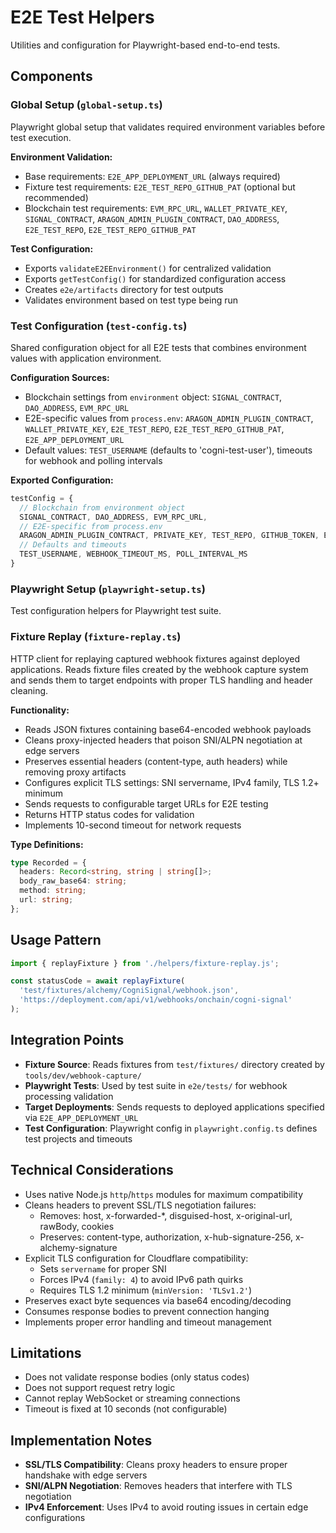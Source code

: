 # E2E Test Helpers

Utilities and configuration for Playwright-based end-to-end tests.

## Components

### Global Setup (`global-setup.ts`)
Playwright global setup that validates required environment variables before test execution.

**Environment Validation:**
- Base requirements: `E2E_APP_DEPLOYMENT_URL` (always required)
- Fixture test requirements: `E2E_TEST_REPO_GITHUB_PAT` (optional but recommended)
- Blockchain test requirements: `EVM_RPC_URL`, `WALLET_PRIVATE_KEY`, `SIGNAL_CONTRACT`, `ARAGON_ADMIN_PLUGIN_CONTRACT`, `DAO_ADDRESS`, `E2E_TEST_REPO`, `E2E_TEST_REPO_GITHUB_PAT`

**Test Configuration:**
- Exports `validateE2EEnvironment()` for centralized validation
- Exports `getTestConfig()` for standardized configuration access
- Creates `e2e/artifacts` directory for test outputs
- Validates environment based on test type being run

### Test Configuration (`test-config.ts`)
Shared configuration object for all E2E tests that combines environment values with application environment.

**Configuration Sources:**
- Blockchain settings from `environment` object: `SIGNAL_CONTRACT`, `DAO_ADDRESS`, `EVM_RPC_URL`
- E2E-specific values from `process.env`: `ARAGON_ADMIN_PLUGIN_CONTRACT`, `WALLET_PRIVATE_KEY`, `E2E_TEST_REPO`, `E2E_TEST_REPO_GITHUB_PAT`, `E2E_APP_DEPLOYMENT_URL`
- Default values: `TEST_USERNAME` (defaults to 'cogni-test-user'), timeouts for webhook and polling intervals

**Exported Configuration:**
```typescript
testConfig = {
  // Blockchain from environment object
  SIGNAL_CONTRACT, DAO_ADDRESS, EVM_RPC_URL,
  // E2E-specific from process.env
  ARAGON_ADMIN_PLUGIN_CONTRACT, PRIVATE_KEY, TEST_REPO, GITHUB_TOKEN, E2E_APP_DEPLOYMENT_URL,
  // Defaults and timeouts
  TEST_USERNAME, WEBHOOK_TIMEOUT_MS, POLL_INTERVAL_MS
}
```

### Playwright Setup (`playwright-setup.ts`)
Test configuration helpers for Playwright test suite.

### Fixture Replay (`fixture-replay.ts`)
HTTP client for replaying captured webhook fixtures against deployed applications. Reads fixture files created by the webhook capture system and sends them to target endpoints with proper TLS handling and header cleaning.

**Functionality:**
- Reads JSON fixtures containing base64-encoded webhook payloads
- Cleans proxy-injected headers that poison SNI/ALPN negotiation at edge servers
- Preserves essential headers (content-type, auth headers) while removing proxy artifacts
- Configures explicit TLS settings: SNI servername, IPv4 family, TLS 1.2+ minimum
- Sends requests to configurable target URLs for E2E testing
- Returns HTTP status codes for validation
- Implements 10-second timeout for network requests

**Type Definitions:**
```typescript
type Recorded = {
  headers: Record<string, string | string[]>;
  body_raw_base64: string;
  method: string;
  url: string;
};
```

## Usage Pattern
```typescript
import { replayFixture } from './helpers/fixture-replay.js';

const statusCode = await replayFixture(
  'test/fixtures/alchemy/CogniSignal/webhook.json',
  'https://deployment.com/api/v1/webhooks/onchain/cogni-signal'
);
```

## Integration Points
- **Fixture Source**: Reads fixtures from `test/fixtures/` directory created by `tools/dev/webhook-capture/`
- **Playwright Tests**: Used by test suite in `e2e/tests/` for webhook processing validation
- **Target Deployments**: Sends requests to deployed applications specified via `E2E_APP_DEPLOYMENT_URL`
- **Test Configuration**: Playwright config in `playwright.config.ts` defines test projects and timeouts

## Technical Considerations
- Uses native Node.js `http`/`https` modules for maximum compatibility
- Cleans headers to prevent SSL/TLS negotiation failures:
  - Removes: host, x-forwarded-*, disguised-host, x-original-url, rawBody, cookies
  - Preserves: content-type, authorization, x-hub-signature-256, x-alchemy-signature
- Explicit TLS configuration for Cloudflare compatibility:
  - Sets `servername` for proper SNI
  - Forces IPv4 (`family: 4`) to avoid IPv6 path quirks
  - Requires TLS 1.2 minimum (`minVersion: 'TLSv1.2'`)
- Preserves exact byte sequences via base64 encoding/decoding
- Consumes response bodies to prevent connection hanging
- Implements proper error handling and timeout management

## Limitations
- Does not validate response bodies (only status codes)
- Does not support request retry logic
- Cannot replay WebSocket or streaming connections
- Timeout is fixed at 10 seconds (not configurable)

## Implementation Notes
- **SSL/TLS Compatibility**: Cleans proxy headers to ensure proper handshake with edge servers
- **SNI/ALPN Negotiation**: Removes headers that interfere with TLS negotiation
- **IPv4 Enforcement**: Uses IPv4 to avoid routing issues in certain edge configurations